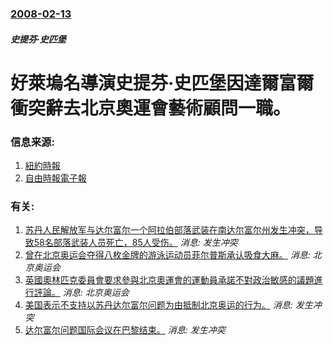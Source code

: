 ### [2008-02-13](/news/2008/02/13/index.md)

##### 史提芬·史匹堡
# 好萊塢名導演史提芬·史匹堡因達爾富爾衝突辭去北京奧運會藝術顧問一職。




### 信息来源:

1. [紐約時報](http://www.nytimes.com/2008/02/13/world/asia/13china.html)
2. [自由時報電子報](https://web.archive.org/web/20080217155313/http://www.libertytimes.com.tw/2008/new/feb/15/today-p8.htm)

### 有关:

1. [ 苏丹人民解放军与达尔富尔一个阿拉伯部落武装在南达尔富尔州发生冲突，导致58名部落武装人员死亡，85人受伤。](/news/2010/04/23/苏丹人民解放军与达尔富尔一个阿拉伯部落武装在南达尔富尔州发生冲突-导致58名部落武装人员死亡-85人受伤.md) _消息: 发生冲突_
2. [曾在北京奥运会夺得八枚金牌的游泳运动员菲尔普斯承认吸食大麻。](/news/2009/02/2/曾在北京奥运会夺得八枚金牌的游泳运动员菲尔普斯承认吸食大麻.md) _消息: 北京奥运会_
3. [英國奧林匹克委員會要求參與北京奧運會的運動員承諾不對政治敏感的議題進行評論。](/news/2008/02/10/英國奧林匹克委員會要求參與北京奧運會的運動員承諾不對政治敏感的議題進行評論.md) _消息: 北京奥运会_
4. [美国表示不支持以苏丹达尔富尔问题为由抵制北京奥运的行为。](/news/2007/06/4/美国表示不支持以苏丹达尔富尔问题为由抵制北京奥运的行为.md) _消息: 发生冲突_
5. [达尔富尔问题国际会议在巴黎结束。](/news/2007/06/25/达尔富尔问题国际会议在巴黎结束.md) _消息: 发生冲突_
